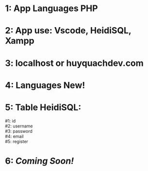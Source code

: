 # 1:  App Languages PHP
# 2:  App use: Vscode, HeidiSQL, Xampp 
# 3:  localhost or huyquachdev.com
# 4:  Languages New!
# 5:  Table HeidiSQL:
  #1: id <br>
  #2: username <br>
  #3: password <br>
  #4: email <br>
  #5: register
  
  
  
# 6:  <i>Coming Soon!</i>
